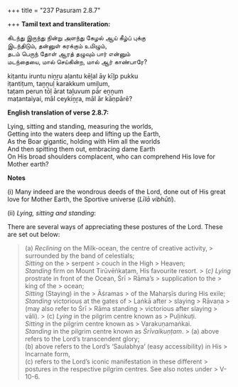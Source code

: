 +++
title = "237 Pasuram 2.8.7"

+++
**Tamil text and transliteration:**

கிடந்து இருந்து நின்று அளந்து கேழல் ஆய் கீழ்ப் புக்கு  
இடந்திடும், தன்னுள் கரக்கும் உமிழும்,  
தடம் பெருந் தோள் ஆரத் தழுவும் பார் என்னும்  
மடந்தையை, மால் செய்கின்ற, மால் ஆர் காண்பாரே?

kiṭantu iruntu niṉṟu aḷantu kēḻal āy kīḻp pukku  
iṭantiṭum, taṉṉuḷ karakkum umiḻum,  
taṭam perun tōḷ ārat taḻuvum pār eṉṉum  
maṭantaiyai, māl ceykiṉṟa, māl ār kāṇpārē?

**English translation of verse 2.8.7:**

Lying, sitting and standing, measuring the worlds,  
Getting into the waters deep and lifting up the Earth,  
As the Boar gigantic, holding with Him all the worlds  
And then spitting them out, embracing dame Earth  
On His broad shoulders complacent, who can comprehend His love for Mother earth?

**Notes**

\(i\) Many indeed are the wondrous deeds of the Lord, done out of His great love for Mother Earth, the Sportive universe (*Līlā vibhūti*).

\(ii\) *Lying, sitting and standing*:

There are several ways of appreciating these postures of the Lord. These are set out below:

> \(a\) *Reclining* on the Milk-ocean, the centre of creative activity, > surrounded by the band of celestials;  
> *Sitting* on the > serpent > couch in the High > Heaven;  
> *Standing* firm on Mount Tirūvēṅkaṭam, His favourite resort. >
> (*c) Lying* prostrate in front of the Ocean, Śrī > Rāma’s > supplication to the > king of the > ocean;  
> *Sitting* (Staying) in the > Āśramas > of the Mahaṛṣīs during His exile;  
> *Standing* victorious at the gates of > Laṅkā after > slaying > Rāvaṇa > (may also refer to Śrī > Rāma standing > victorious after slaying > vāli). >
> \(c\) *Lying* in the pilgrim centre known as > Puḷiṅkuṭi.  
> *Sitting* in the pilgrim centre known as > Varakuṇamaṅkai.  
> *Standing* in the pilgrim centre known as *Śrīvaikuṇṭam*. >
> \(a\) above refers to the Lord’s transcendent glory;  
> (b) above refers to the Lord’s ‘Saulabhya’ (easy accessibility) in His > Incarnate form,  
> (c) refers to the Lord’s iconic manifestation in these different > postures in the respective pilgrim centres. See also notes under > V-10-6.


